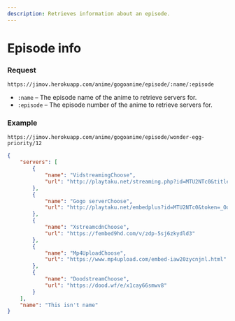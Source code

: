 ```yaml
---
description: Retrieves information about an episode.
---
```


# Episode info

### Request

```url
https://jimov.herokuapp.com/anime/gogoanime/episode/:name/:episode
```

* `:name`⁣ – The episode name of the anime to retrieve servers for.
* `:episode`⁣ – The episode number of the anime to retrieve servers for.

### Example

```http
https://jimov.herokuapp.com/anime/gogoanime/episode/wonder-egg-priority/12
```

```json
{
    "servers": [
        {
            "name": "VidstreamingChoose",
            "url": "http://playtaku.net/streaming.php?id=MTU2NTc0&title=Wonder+Egg+Priority+Episode+12"
        },
        {
            "name": "Gogo serverChoose",
            "url": "http://playtaku.net/embedplus?id=MTU2NTc0&token=_Oq85NxDD0bIQ4Nn6-9ZRA&expires=1682743316"
        },
        {
            "name": "XstreamcdnChoose",
            "url": "https://fembed9hd.com/v/zdp-5sj6zkydld3"
        },
        {
            "name": "Mp4UploadChoose",
            "url": "https://www.mp4upload.com/embed-iaw20zycnjnl.html"
        },
        {
            "name": "DoodstreamChoose",
            "url": "https://dood.wf/e/x1cay66smwv8"
        }
    ],
    "name": "This isn't name"
}
```
